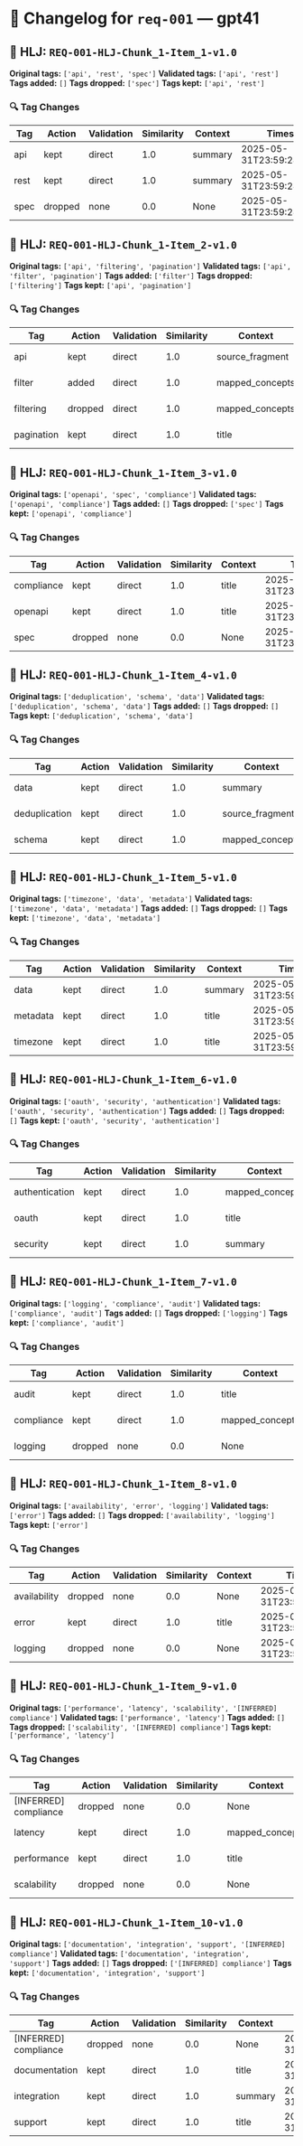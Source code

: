 # 📝 Changelog for `req-001` — **gpt41**

## 🔹 HLJ: `REQ-001-HLJ-Chunk_1-Item_1-v1.0`

**Original tags:** `['api', 'rest', 'spec']`
**Validated tags:** `['api', 'rest']`
**Tags added:** `[]`
**Tags dropped:** `['spec']`
**Tags kept:** `['api', 'rest']`

### 🔍 Tag Changes
| Tag | Action   | Validation | Similarity | Context | Timestamp |
|-----|----------|------------|------------|---------|-----------|
| api | kept | direct | 1.0 | summary | 2025-05-31T23:59:24.624463Z |
| rest | kept | direct | 1.0 | summary | 2025-05-31T23:59:24.636988Z |
| spec | dropped | none | 0.0 | None | 2025-05-31T23:59:24.876944Z |

## 🔹 HLJ: `REQ-001-HLJ-Chunk_1-Item_2-v1.0`

**Original tags:** `['api', 'filtering', 'pagination']`
**Validated tags:** `['api', 'filter', 'pagination']`
**Tags added:** `['filter']`
**Tags dropped:** `['filtering']`
**Tags kept:** `['api', 'pagination']`

### 🔍 Tag Changes
| Tag | Action   | Validation | Similarity | Context | Timestamp |
|-----|----------|------------|------------|---------|-----------|
| api | kept | direct | 1.0 | source_fragment | 2025-05-31T23:59:24.894912Z |
| filter | added | direct | 1.0 | mapped_concepts | 2025-05-31T23:59:24.913686Z |
| filtering | dropped | direct | 1.0 | mapped_concepts | 2025-05-31T23:59:24.913686Z |
| pagination | kept | direct | 1.0 | title | 2025-05-31T23:59:24.916858Z |

## 🔹 HLJ: `REQ-001-HLJ-Chunk_1-Item_3-v1.0`

**Original tags:** `['openapi', 'spec', 'compliance']`
**Validated tags:** `['openapi', 'compliance']`
**Tags added:** `[]`
**Tags dropped:** `['spec']`
**Tags kept:** `['openapi', 'compliance']`

### 🔍 Tag Changes
| Tag | Action   | Validation | Similarity | Context | Timestamp |
|-----|----------|------------|------------|---------|-----------|
| compliance | kept | direct | 1.0 | title | 2025-05-31T23:59:25.061420Z |
| openapi | kept | direct | 1.0 | title | 2025-05-31T23:59:24.920175Z |
| spec | dropped | none | 0.0 | None | 2025-05-31T23:59:25.056744Z |

## 🔹 HLJ: `REQ-001-HLJ-Chunk_1-Item_4-v1.0`

**Original tags:** `['deduplication', 'schema', 'data']`
**Validated tags:** `['deduplication', 'schema', 'data']`
**Tags added:** `[]`
**Tags dropped:** `[]`
**Tags kept:** `['deduplication', 'schema', 'data']`

### 🔍 Tag Changes
| Tag | Action   | Validation | Similarity | Context | Timestamp |
|-----|----------|------------|------------|---------|-----------|
| data | kept | direct | 1.0 | summary | 2025-05-31T23:59:25.099574Z |
| deduplication | kept | direct | 1.0 | source_fragment | 2025-05-31T23:59:25.076414Z |
| schema | kept | direct | 1.0 | mapped_concepts | 2025-05-31T23:59:25.091285Z |

## 🔹 HLJ: `REQ-001-HLJ-Chunk_1-Item_5-v1.0`

**Original tags:** `['timezone', 'data', 'metadata']`
**Validated tags:** `['timezone', 'data', 'metadata']`
**Tags added:** `[]`
**Tags dropped:** `[]`
**Tags kept:** `['timezone', 'data', 'metadata']`

### 🔍 Tag Changes
| Tag | Action   | Validation | Similarity | Context | Timestamp |
|-----|----------|------------|------------|---------|-----------|
| data | kept | direct | 1.0 | summary | 2025-05-31T23:59:25.111427Z |
| metadata | kept | direct | 1.0 | title | 2025-05-31T23:59:25.114451Z |
| timezone | kept | direct | 1.0 | title | 2025-05-31T23:59:25.102626Z |

## 🔹 HLJ: `REQ-001-HLJ-Chunk_1-Item_6-v1.0`

**Original tags:** `['oauth', 'security', 'authentication']`
**Validated tags:** `['oauth', 'security', 'authentication']`
**Tags added:** `[]`
**Tags dropped:** `[]`
**Tags kept:** `['oauth', 'security', 'authentication']`

### 🔍 Tag Changes
| Tag | Action   | Validation | Similarity | Context | Timestamp |
|-----|----------|------------|------------|---------|-----------|
| authentication | kept | direct | 1.0 | mapped_concepts | 2025-05-31T23:59:25.141377Z |
| oauth | kept | direct | 1.0 | title | 2025-05-31T23:59:25.117558Z |
| security | kept | direct | 1.0 | summary | 2025-05-31T23:59:25.126959Z |

## 🔹 HLJ: `REQ-001-HLJ-Chunk_1-Item_7-v1.0`

**Original tags:** `['logging', 'compliance', 'audit']`
**Validated tags:** `['compliance', 'audit']`
**Tags added:** `[]`
**Tags dropped:** `['logging']`
**Tags kept:** `['compliance', 'audit']`

### 🔍 Tag Changes
| Tag | Action   | Validation | Similarity | Context | Timestamp |
|-----|----------|------------|------------|---------|-----------|
| audit | kept | direct | 1.0 | title | 2025-05-31T23:59:25.299912Z |
| compliance | kept | direct | 1.0 | mapped_concepts | 2025-05-31T23:59:25.296627Z |
| logging | dropped | none | 0.0 | None | 2025-05-31T23:59:25.279821Z |

## 🔹 HLJ: `REQ-001-HLJ-Chunk_1-Item_8-v1.0`

**Original tags:** `['availability', 'error', 'logging']`
**Validated tags:** `['error']`
**Tags added:** `[]`
**Tags dropped:** `['availability', 'logging']`
**Tags kept:** `['error']`

### 🔍 Tag Changes
| Tag | Action   | Validation | Similarity | Context | Timestamp |
|-----|----------|------------|------------|---------|-----------|
| availability | dropped | none | 0.0 | None | 2025-05-31T23:59:25.441096Z |
| error | kept | direct | 1.0 | title | 2025-05-31T23:59:25.445498Z |
| logging | dropped | none | 0.0 | None | 2025-05-31T23:59:25.591019Z |

## 🔹 HLJ: `REQ-001-HLJ-Chunk_1-Item_9-v1.0`

**Original tags:** `['performance', 'latency', 'scalability', '[INFERRED] compliance']`
**Validated tags:** `['performance', 'latency']`
**Tags added:** `[]`
**Tags dropped:** `['scalability', '[INFERRED] compliance']`
**Tags kept:** `['performance', 'latency']`

### 🔍 Tag Changes
| Tag | Action   | Validation | Similarity | Context | Timestamp |
|-----|----------|------------|------------|---------|-----------|
| [INFERRED] compliance | dropped | none | 0.0 | None | 2025-05-31T23:59:25.895392Z |
| latency | kept | direct | 1.0 | mapped_concepts | 2025-05-31T23:59:25.614242Z |
| performance | kept | direct | 1.0 | title | 2025-05-31T23:59:25.595872Z |
| scalability | dropped | none | 0.0 | None | 2025-05-31T23:59:25.753276Z |

## 🔹 HLJ: `REQ-001-HLJ-Chunk_1-Item_10-v1.0`

**Original tags:** `['documentation', 'integration', 'support', '[INFERRED] compliance']`
**Validated tags:** `['documentation', 'integration', 'support']`
**Tags added:** `[]`
**Tags dropped:** `['[INFERRED] compliance']`
**Tags kept:** `['documentation', 'integration', 'support']`

### 🔍 Tag Changes
| Tag | Action   | Validation | Similarity | Context | Timestamp |
|-----|----------|------------|------------|---------|-----------|
| [INFERRED] compliance | dropped | none | 0.0 | None | 2025-05-31T23:59:26.062524Z |
| documentation | kept | direct | 1.0 | title | 2025-05-31T23:59:25.900379Z |
| integration | kept | direct | 1.0 | summary | 2025-05-31T23:59:25.912408Z |
| support | kept | direct | 1.0 | title | 2025-05-31T23:59:25.916161Z |
